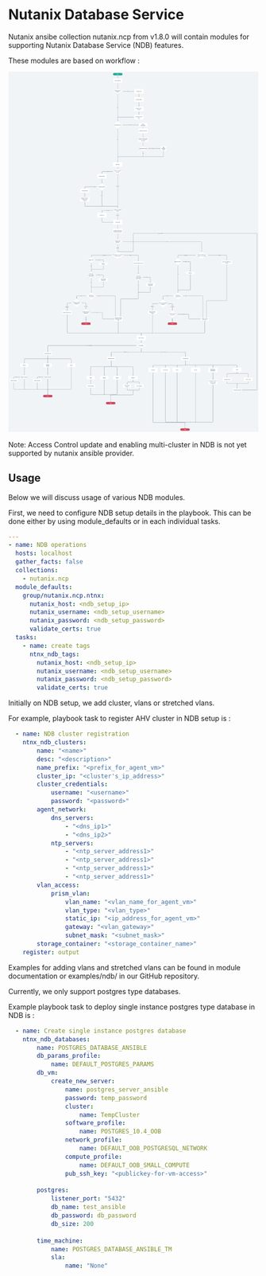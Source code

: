 # Nutanix Database Service
Nutanix ansibe collection nutanix.ncp from v1.8.0 will contain modules for supporting Nutanix Database Service (NDB) features.

These modules are based on workflow :

![NDB workflow](ndb_workflow.png)

Note: Access Control update and enabling multi-cluster in NDB is not yet supported by nutanix ansible provider.

## Usage
Below we will discuss usage of various NDB modules.

First, we need to configure NDB setup details in the playbook. This can be done either by using module_defaults or in each individual tasks.

```yaml
---
- name: NDB operations
  hosts: localhost
  gather_facts: false
  collections:
    - nutanix.ncp
  module_defaults:
    group/nutanix.ncp.ntnx:
      nutanix_host: <ndb_setup_ip>
      nutanix_username: <ndb_setup_username>
      nutanix_password: <ndb_setup_password>
      validate_certs: true
  tasks:
    - name: create tags
      ntnx_ndb_tags:
        nutanix_host: <ndb_setup_ip>
        nutanix_username: <ndb_setup_username>
        nutanix_password: <ndb_setup_password>
        validate_certs: true
```

Initially on NDB setup, we add cluster, vlans or stretched vlans.

For example, playbook task to register AHV cluster in NDB setup is :

```yaml
  - name: NDB cluster registration
    ntnx_ndb_clusters:
        name: "<name>"
        desc: "<description>"
        name_prefix: "<prefix_for_agent_vm>"
        cluster_ip: "<cluster's_ip_address>"
        cluster_credentials:
            username: "<username>"
            password: "<password>"
        agent_network:
            dns_servers:
                - "<dns_ip1>"
                - "<dns_ip2>"
            ntp_servers:
                - "<ntp_server_address1>"
                - "<ntp_server_address1>"
                - "<ntp_server_address1>"
                - "<ntp_server_address1>"
        vlan_access:
            prism_vlan:
                vlan_name: "<vlan_name_for_agent_vm>"
                vlan_type: "<vlan_type>"
                static_ip: "<ip_address_for_agent_vm>"
                gateway: "<vlan_gateway>"
                subnet_mask: "<subnet_mask>"
        storage_container: "<storage_container_name>"
    register: output
```

Examples for adding vlans and stretched vlans can be found in module documentation or examples/ndb/ in our GitHub repository.

Currently, we only support postgres type databases.

Example playbook task to deploy single instance postgres type database in NDB is :

```yaml
  - name: Create single instance postgres database
    ntnx_ndb_databases:
        name: POSTGRES_DATABASE_ANSIBLE
        db_params_profile:
            name: DEFAULT_POSTGRES_PARAMS
        db_vm:
            create_new_server:
                name: postgres_server_ansible
                password: temp_password
                cluster: 
                    name: TempCluster
                software_profile:
                    name: POSTGRES_10.4_OOB
                network_profile:
                    name: DEFAULT_OOB_POSTGRESQL_NETWORK
                compute_profile:
                    name: DEFAULT_OOB_SMALL_COMPUTE
                pub_ssh_key: "<publickey-for-vm-access>"
        
        postgres:
            listener_port: "5432"
            db_name: test_ansible
            db_password: db_password
            db_size: 200

        time_machine:
            name: POSTGRES_DATABASE_ANSIBLE_TM
            sla:
                name: "None"
```
